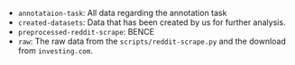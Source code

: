 - `annotataion-task`: All data regarding the annotation task
- `created-datasets`: Data that has been created by us for further analysis.
- `preprocessed-reddit-scrape`: BENCE
- `raw`: The raw data from the `scripts/reddit-scrape.py` and the download from `investing.com`.